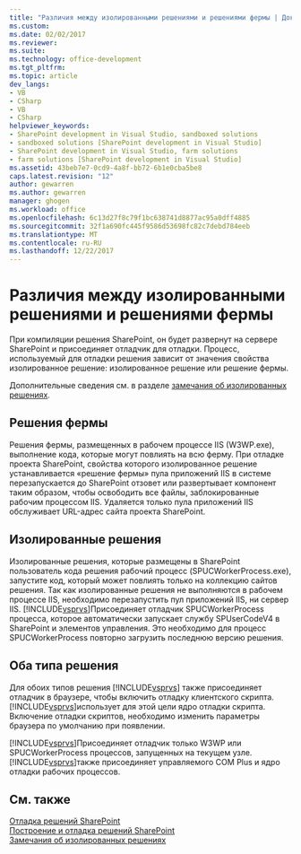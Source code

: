 ```yaml
---
title: "Различия между изолированными решениями и решениями фермы | Документы Microsoft"
ms.custom: 
ms.date: 02/02/2017
ms.reviewer: 
ms.suite: 
ms.technology: office-development
ms.tgt_pltfrm: 
ms.topic: article
dev_langs:
- VB
- CSharp
- VB
- CSharp
helpviewer_keywords:
- SharePoint development in Visual Studio, sandboxed solutions
- sandboxed solutions [SharePoint development in Visual Studio]
- SharePoint development in Visual Studio, farm solutions
- farm solutions [SharePoint development in Visual Studio]
ms.assetid: 43beb7e7-0cd9-4a8f-bb72-6b1e0cba5be8
caps.latest.revision: "12"
author: gewarren
ms.author: gewarren
manager: ghogen
ms.workload: office
ms.openlocfilehash: 6c13d27f8c79f1bc638741d8877ac95a0dff4885
ms.sourcegitcommit: 32f1a690fc445f9586d53698fc82c7debd784eeb
ms.translationtype: MT
ms.contentlocale: ru-RU
ms.lasthandoff: 12/22/2017
---
```

# <a name="differences-between-sandboxed-and-farm-solutions"></a>Различия между изолированными решениями и решениями фермы
  При компиляции решения SharePoint, он будет развернут на сервере SharePoint и присоединяет отладчик для отладки. Процесс, используемый для отладки решения зависит от значения свойства изолированное решение: изолированное решение или решение фермы.  
  
 Дополнительные сведения см. в разделе [замечания об изолированных решениях](../sharepoint/sandboxed-solution-considerations.md).  
  
## <a name="farm-solutions"></a>Решения фермы  
 Решения фермы, размещенных в рабочем процессе IIS (W3WP.exe), выполнение кода, которые могут повлиять на всю ферму. При отладке проекта SharePoint, свойства которого изолированное решение устанавливается «решение фермы» пула приложений IIS в системе перезапускается до SharePoint отзовет или развертывает компонент таким образом, чтобы освободить все файлы, заблокированные рабочим процессом IIS. Удаляется только пула приложений IIS обслуживает URL-адрес сайта проекта SharePoint.  
  
## <a name="sandboxed-solutions"></a>Изолированные решения  
 Изолированные решения, которые размещены в SharePoint пользователь кода решения рабочий процесс (SPUCWorkerProcess.exe), запустите код, который может повлиять только на коллекцию сайтов решения. Так как изолированные решения не выполняются в рабочем процессе IIS, необходимо перезапустить пул приложений IIS, ни сервер IIS. [!INCLUDE[vsprvs](../sharepoint/includes/vsprvs-md.md)]Присоединяет отладчик SPUCWorkerProcess процесса, которое автоматически запускает службу SPUserCodeV4 в SharePoint и элементов управления. Это необходимо для процесс SPUCWorkerProcess повторно загрузить последнюю версию решения.  
  
## <a name="either-type-of-solution"></a>Оба типа решения  
 Для обоих типов решения [!INCLUDE[vsprvs](../sharepoint/includes/vsprvs-md.md)] также присоединяет отладчик в браузере, чтобы включить отладку клиентского скрипта. [!INCLUDE[vsprvs](../sharepoint/includes/vsprvs-md.md)]использует для этой цели ядро отладки скрипта. Включение отладки скриптов, необходимо изменить параметры браузера по умолчанию при появлении.  
  
 [!INCLUDE[vsprvs](../sharepoint/includes/vsprvs-md.md)]Присоединяет отладчик только W3WP или SPUCWorkerProcess процессов, запущенных на текущем узле. [!INCLUDE[vsprvs](../sharepoint/includes/vsprvs-md.md)]также присоединяет управляемого COM Plus и ядро отладки рабочих процессов.  
  
## <a name="see-also"></a>См. также  
 [Отладка решений SharePoint](../sharepoint/debugging-sharepoint-solutions.md)   
 [Построение и отладка решений SharePoint](../sharepoint/building-and-debugging-sharepoint-solutions.md)   
 [Замечания об изолированных решениях](../sharepoint/sandboxed-solution-considerations.md)  
  
  